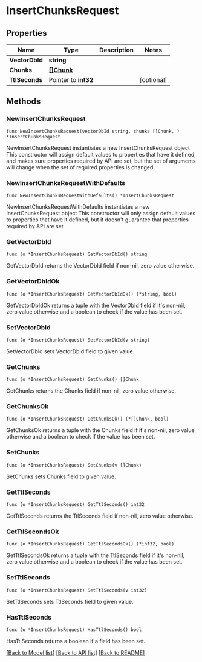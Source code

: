 # InsertChunksRequest

## Properties

Name | Type | Description | Notes
------------ | ------------- | ------------- | -------------
**VectorDbId** | **string** |  | 
**Chunks** | [**[]Chunk**](Chunk.md) |  | 
**TtlSeconds** | Pointer to **int32** |  | [optional] 

## Methods

### NewInsertChunksRequest

`func NewInsertChunksRequest(vectorDbId string, chunks []Chunk, ) *InsertChunksRequest`

NewInsertChunksRequest instantiates a new InsertChunksRequest object
This constructor will assign default values to properties that have it defined,
and makes sure properties required by API are set, but the set of arguments
will change when the set of required properties is changed

### NewInsertChunksRequestWithDefaults

`func NewInsertChunksRequestWithDefaults() *InsertChunksRequest`

NewInsertChunksRequestWithDefaults instantiates a new InsertChunksRequest object
This constructor will only assign default values to properties that have it defined,
but it doesn't guarantee that properties required by API are set

### GetVectorDbId

`func (o *InsertChunksRequest) GetVectorDbId() string`

GetVectorDbId returns the VectorDbId field if non-nil, zero value otherwise.

### GetVectorDbIdOk

`func (o *InsertChunksRequest) GetVectorDbIdOk() (*string, bool)`

GetVectorDbIdOk returns a tuple with the VectorDbId field if it's non-nil, zero value otherwise
and a boolean to check if the value has been set.

### SetVectorDbId

`func (o *InsertChunksRequest) SetVectorDbId(v string)`

SetVectorDbId sets VectorDbId field to given value.


### GetChunks

`func (o *InsertChunksRequest) GetChunks() []Chunk`

GetChunks returns the Chunks field if non-nil, zero value otherwise.

### GetChunksOk

`func (o *InsertChunksRequest) GetChunksOk() (*[]Chunk, bool)`

GetChunksOk returns a tuple with the Chunks field if it's non-nil, zero value otherwise
and a boolean to check if the value has been set.

### SetChunks

`func (o *InsertChunksRequest) SetChunks(v []Chunk)`

SetChunks sets Chunks field to given value.


### GetTtlSeconds

`func (o *InsertChunksRequest) GetTtlSeconds() int32`

GetTtlSeconds returns the TtlSeconds field if non-nil, zero value otherwise.

### GetTtlSecondsOk

`func (o *InsertChunksRequest) GetTtlSecondsOk() (*int32, bool)`

GetTtlSecondsOk returns a tuple with the TtlSeconds field if it's non-nil, zero value otherwise
and a boolean to check if the value has been set.

### SetTtlSeconds

`func (o *InsertChunksRequest) SetTtlSeconds(v int32)`

SetTtlSeconds sets TtlSeconds field to given value.

### HasTtlSeconds

`func (o *InsertChunksRequest) HasTtlSeconds() bool`

HasTtlSeconds returns a boolean if a field has been set.


[[Back to Model list]](../README.md#documentation-for-models) [[Back to API list]](../README.md#documentation-for-api-endpoints) [[Back to README]](../README.md)



